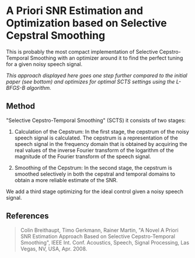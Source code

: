 # A Priori SNR Estimation and Optimization based on Selective Cepstral Smoothing

This is probably the most compact implementation of Selective Cepstro-Temporal Smoothing with an optimizer around it to find the perfect tuning for a given noisy speech signal.

_This approach displayed here goes one step further compared to the initial paper (see bottom) and optimizes for optimal SCTS settings using the L-BFGS-B algorithm._

## Method

"Selective Cepstro-Temporal Smoothing" (SCTS) it consists of two stages:

1. Calculation of the Cepstrum: In the first stage, the cepstrum of the noisy speech signal is calculated. The cepstrum is a representation of the speech signal in the frequency domain that is obtained by acquiring the real values of the inverse Fourier transform of the logarithm of the magnitude of the Fourier transform of the speech signal.

2. Smoothing of the Cepstrum: In the second stage, the cepstrum is smoothed selectively in both the cepstral and temporal domains to obtain a more reliable estimate of the SNR.

We add a third stage optimizing for the ideal control given a noisy speech signal.

## References

> Colin Breithaupt, Timo Gerkmann, Rainer Martin, "A Novel A Priori SNR
> Estimation Approach Based on Selective Cepstro-Temporal Smoothing", IEEE
> Int. Conf. Acoustics, Speech, Signal Processing, Las Vegas, NV, USA,
> Apr. 2008.
